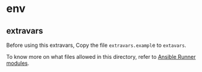 # env

## extravars

Before using this extravars, Copy the file `extravars.exampl`e to `extavars`.

To know more on what files allowed in this directory, refer to [Ansible Runner modules](https://ansible-runner.readthedocs.io/en/latest/intro.html#modules).

